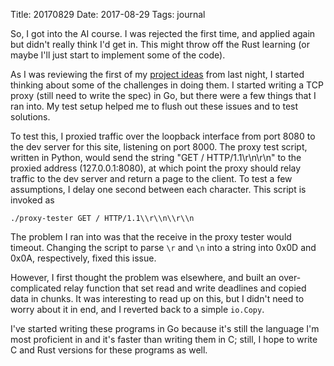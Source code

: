 Title: 20170829
Date: 2017-08-29
Tags: journal

So, I got into the AI course. I was rejected the first time, and
applied again but didn't really think I'd get in. This might throw off
the Rust learning (or maybe I'll just start to implement some of the
code).

As I was reviewing the first of my [project
ideas](/posts/2017/08/28/project-ideas/) from last night, I started
thinking about some of the challenges in doing them. I started writing
a TCP proxy (still need to write the spec) in Go, but there were a few
things that I ran into. My test setup helped me to flush out these
issues and to test solutions.

To test this, I proxied traffic over the loopback interface from port
8080 to the dev server for this site, listening on port 8000. The
proxy test script, written in Python, would send the string "GET /
HTTP/1.1\r\n\r\n" to the proxied address (127.0.0.1:8080), at which
point the proxy should relay traffic to the dev server and return a
page to the client. To test a few assumptions, I delay one second between
each character. This script is invoked as

```
./proxy-tester GET / HTTP/1.1\\r\\n\\r\\n

```

The problem I ran into was that the receive in the proxy tester would
timeout. Changing the script to parse `\r` and `\n` into a string into
0x0D and 0x0A, respectively, fixed this issue.

However, I first thought the problem was elsewhere, and built an
over-complicated relay function that set read and write deadlines and
copied data in chunks. It was interesting to read up on this, but I
didn't need to worry about it in end, and I reverted back to a simple
`io.Copy`.

I've started writing these programs in Go because it's still the language
I'm most proficient in and it's faster than writing them in C; still, I
hope to write C and Rust versions for these programs as well.
